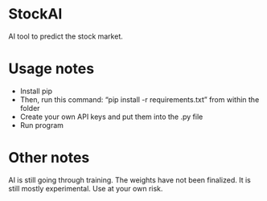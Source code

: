 # StockAI
AI tool to predict the stock market.

# Usage notes
- Install pip
- Then, run this command: “pip install -r requirements.txt” from within the folder
- Create your own API keys and put them into the .py file
- Run program

# Other notes
AI is still going through training. The weights have not been finalized. It is still mostly experimental. Use at your own risk.
